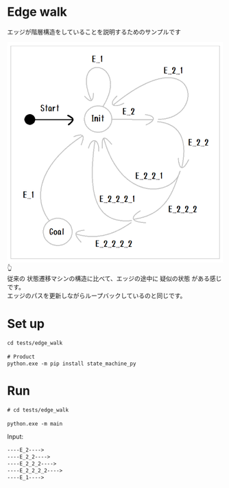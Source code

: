 # Edge walk

エッジが階層構造をしていることを説明するためのサンプルです  

![20211205blog3.png](docs/img/20211205blog3.png)  
👆  
従来の 状態遷移マシンの構造に比べて、エッジの途中に 疑似の状態 がある感じです。  
エッジのパスを更新しながらループバックしているのと同じです。  

# Set up

```shell
cd tests/edge_walk

# Product
python.exe -m pip install state_machine_py
```

# Run

```shell
# cd tests/edge_walk

python.exe -m main
```

Input:  

```
----E_2---->
----E_2_2---->
----E_2_2_2---->
----E_2_2_2_2---->
----E_1---->
```
